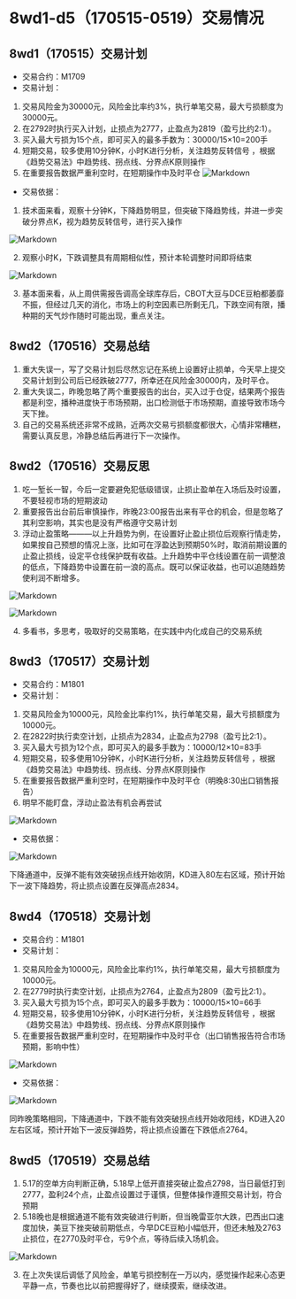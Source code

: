 # 8wd1-d5（170515-0519）交易情况
## 8wd1（170515）交易计划
- 交易合约：M1709
- 交易计划：
1. 交易风险金为30000元，风险金比率约3%，执行单笔交易，最大亏损额度为30000元。
2. 在2792时执行买入计划，止损点为2777，止盈点为2819（盈亏比约2:1）。
3. 买入最大亏损为15个点，即可买入的最多手数为：30000/15×10=200手
4. 短期交易，较多使用10分钟K，小时K进行分析，关注趋势反转信号 ，根据《趋势交易法》中趋势线、拐点线、分界点K原则操作
5. 在重要报告数据严重利空时，在短期操作中及时平仓
![Markdown](http://i1.piimg.com/591986/0f1de050d77067ae.png)
- 交易依据：
1. 技术面来看，观察十分钟K，下降趋势明显，但突破下降趋势线，并进一步突破分界点K，视为趋势反转信号，进行买入操作

![Markdown](http://i1.piimg.com/591986/18212b07ed8670bb.png)

2. 观察小时K，下跌调整具有周期相似性，预计本轮调整时间即将结束

![Markdown](http://i1.piimg.com/591986/969b0d3962c9b827.png)

3. 基本面来看，从上周供需报告调高全球库存后，CBOT大豆与DCE豆粕都萎靡不振，但经过几天的消化，市场上的利空因素已所剩无几，下跌空间有限，播种期的天气炒作随时可能出现，重点关注。

## 8wd2（170516）交易总结
1. 重大失误一，写了交易计划后尽然忘记在系统上设置好止损单，今天早上提交交易计划到公司后已经跌破2777，所幸还在风险金30000内，及时平仓。
2. 重大失误二，昨晚忽略了两个重要报告的出台，买入过于仓促，结果两个报告都是利空，播种进度快于市场预期，出口检测低于市场预期，直接导致市场今天下挫。
3. 自己的交易系统还非常不成熟，近两次交易亏损额度都很大，心情非常糟糕，需要认真反思，冷静总结后再进行下一次操作。

## 8wd2（170516）交易反思
1. 吃一堑长一智，今后一定要避免犯低级错误，止损止盈单在入场后及时设置，不要轻视市场的短期波动
2. 重要报告出台前后审慎操作，昨晚23:00报告出来有平仓的机会，但是忽略了其利空影响，其实也是没有严格遵守交易计划
3. 浮动止盈策略———以上升趋势为例，在设置好止盈止损位后观察行情走势，如果按自己预想的情况上涨，比如可在浮盈达到预期50%时，取消前期设置的止盈止损线，设定平仓线保护既有收益。上升趋势中平仓线设置在前一调整浪的低点，下降趋势中设置在前一浪的高点。既可以保证收益，也可以追随趋势使利润不断增多。

![Markdown](http://i2.muimg.com/591986/6e404c1a9d9cb04d.png)

![Markdown](http://i2.muimg.com/591986/410da5feed7e9758.png)

4. 多看书，多思考，吸取好的交易策略，在实践中内化成自己的交易系统

## 8wd3（170517）交易计划
- 交易合约：M1801
- 交易计划：
1. 交易风险金为10000元，风险金比率约1%，执行单笔交易，最大亏损额度为10000元。
2. 在2822时执行卖空计划，止损点为2834，止盈点为2798（盈亏比2:1）。
3. 买入最大亏损为12个点，即可买入的最多手数为：10000/12×10=83手
4. 短期交易，较多使用10分钟K，小时K进行分析，关注趋势反转信号 ，根据《趋势交易法》中趋势线、拐点线、分界点K原则操作
5. 在重要报告数据严重利空时，在短期操作中及时平仓（明晚8:30出口销售报告）
6. 明早不能盯盘，浮动止盈法有机会再尝试

![Markdown](http://i4.buimg.com/591986/dcf6c3e7bc8b0bf1.png)

- 交易依据：

![Markdown](http://i4.buimg.com/591986/a7d2870dd6d0f092.png)

下降通道中，反弹不能有效突破拐点线开始收阴，KD进入80左右区域，预计开始下一波下降趋势，将止损点设置在反弹高点2834。


## 8wd4（170518）交易计划
- 交易合约：M1801
- 交易计划：
1. 交易风险金为10000元，风险金比率约1%，执行单笔交易，最大亏损额度为10000元。
2. 在2779时执行卖空计划，止损点为2764，止盈点为2809（盈亏比2:1）。
3. 买入最大亏损为15个点，即可买入的最多手数为：10000/15×10=66手
4. 短期交易，较多使用10分钟K，小时K进行分析，关注趋势反转信号 ，根据《趋势交易法》中趋势线、拐点线、分界点K原则操作
5. 在重要报告数据严重利空时，在短期操作中及时平仓（出口销售报告符合市场预期，影响中性）

![Markdown](http://i1.piimg.com/591986/ab1455b9c5019bc6.png)

- 交易依据：

![Markdown](http://i1.piimg.com/591986/29cc6ba6f00e7a45.png)

同昨晚策略相同，下降通道中，下跌不能有效突破拐点线开始收阳线，KD进入20左右区域，预计开始下一波反弹趋势，将止损点设置在下跌低点2764。

## 8wd5（170519）交易总结
1. 5.17的空单方向判断正确，5.18早上低开直接突破止盈点2798，当日最低打到2777，盈利24个点，止盈点设置过于谨慎，但整体操作遵照交易计划，符合预期
2. 5.18晚也是根据通道不能有效突破进行判断，但当晚雷亚尔大跌，巴西出口速度加快，美豆下挫突破前期低点，今早DCE豆粕小幅低开，但还未触及2763止损位，在2770及时平仓，亏9个点，等待后续入场机会。

![Markdown](http://i2.muimg.com/591986/e2fc31a147499db6.png)

3. 在上次失误后调低了风险金，单笔亏损控制在一万以内，感觉操作起来心态更平静一点，节奏也比以前把握得好了，继续摸索，继续改进。

